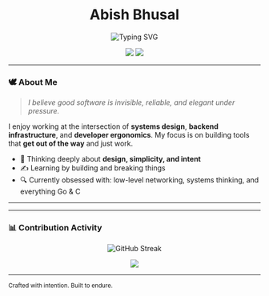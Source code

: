 <h1 align="center" style="border-bottom: none;">Abish Bhusal</h1>
<p align="center">
  <img src="https://readme-typing-svg.herokuapp.com/?center=true&vCenter=true&lines=Code+and+Culture" alt="Typing SVG" />
</p>

<p align="center">
  <a href="https://abishbhusal.com.np"><img src="https://img.shields.io/badge/Website-000000?style=flat&logo=About.me&logoColor=white" /></a>
  <a href="mailto:abish.bhusal@gmail.com"><img src="https://img.shields.io/badge/Email-0078D4?style=flat&logo=gmail&logoColor=white" /></a>
</p>

---

### 🕊️ About Me

> *I believe good software is invisible, reliable, and elegant under pressure.*

I enjoy working at the intersection of **systems design**, **backend infrastructure**, and **developer ergonomics**. My focus is on building tools that **get out of the way** and just work.

- 🧠 Thinking deeply about **design, simplicity, and intent**
- ✍️ Learning by building and breaking things
- 🔍 Currently obsessed with: low-level networking, systems thinking, and everything Go & C

---
---

### 📊 Contribution Activity

<p align="center">
  <img src="https://github-readme-streak-stats.herokuapp.com/?user=abishz17&theme=tokyonight" alt="GitHub Streak" />
</p>

<p align="center">
  <img src="https://github-readme-activity-graph.vercel.app/graph?username=abishz17&line=000000&point=444444&area=true&hide_border=true&theme=react-dark" />
</p>

---

<sub align="center">Crafted with intention. Built to endure.</sub>
